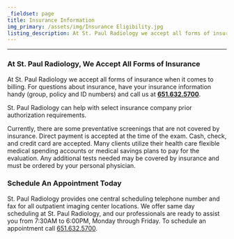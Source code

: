 ```yaml
---
_fieldset: page
title: Insurance Information
img_primary: /assets/img/Insurance Eligibility.jpg
listing_description: At St. Paul Radiology we accept all forms of insurance when it comes to billing. For questions about insurance, have your insurance information handy and call us at 651.632.5700.
---
```

<hr><h3>At St. Paul Radiology, We Accept All Forms of Insurance</h3><p>At St. Paul Radiology we accept all forms of insurance when it comes to billing. For questions about insurance, have your insurance information handy (group, policy and ID numbers) and call us at <strong><strong><a href="tel:651-632-5700">651.632.5700</a></strong></strong>.
</p><p>St. Paul Radiology can help with select insurance company prior authorization requirements.
</p>Currently, there are some preventative screenings that are not covered by insurance. Direct payment is accepted at the time of the exam. Cash, check, and credit card are accepted. Many clients utilize their health care flexible medical spending accounts or medical savings plans to pay for the evaluation. Any additional tests needed may be covered by insurance and must be ordered by your personal physician.<h3>Schedule An Appointment Today</h3><p>St. Paul Radiology provides one central scheduling telephone number and fax for all outpatient imaging center locations. We offer same day scheduling at St. Paul Radiology, and our professionals are ready to assist you from 7:30AM to 6:00PM, Monday through Friday. To schedule an appointment call <span><a href="tel:651-632-5700">651.632.5700</a>.</span></p>